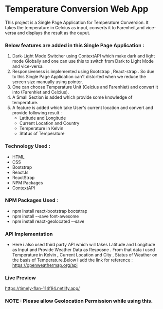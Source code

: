 # Temperature Conversion Web App

This project is a  Single Page Application for Temperature Conversion. It takes the temperature in Celcius as input, converts it to Farenheit,and vice-versa and displays the result as the ouput. 
### Below features are added in this Single Page Application :
1) Dark-Light Mode Switcher using ContextAPI which make dark and light mode Globally and one can use this to switch from Dark to Light Mode and vice-versa.
2) Responsiveness is implemented using  Bootstrap , React-strap  . So due to  this Single Page Application can't distorted when we reduce the screen size manually using pointer.
3) One can choose Temperature Unit (Celcius and Farenhiet) and convert it into (Farenhiet and Celcius).
4) A Small Section is added which provide some knowledge of temperature.
5) A feature is added which take User's current location and convert and provide following result :
   - Latitude and Longitude
   - Current Location and Country
   - Temperature in Kelvin 
   - Status of Temperature 
 
 ### Technology Used :
 - HTML
 - CSS
 - Bootstrap
 - ReactJs
 - ReactStrap
 - NPM Packages
 - ContextAPI

### NPM Packages Used :
 - npm install react-bootstrap bootstrap
 - npm install --save font-awesome
 - npm install react-geolocated --save

### API Implementation 
 - Here i also used third party API which will takes Latitude and Longitude as Input and Provide Weather Data as Resposne . From that data i used Temperature in Kelvin , Current Location and City , Status of Weather on the basis of Temperature.Below i add the link for reference :
 https://openweathermap.org/api
 
### Live Preview 
https://timely-flan-114f94.netlify.app/

### NOTE : Please allow Geolocation Permission while using this.
 
 
 
